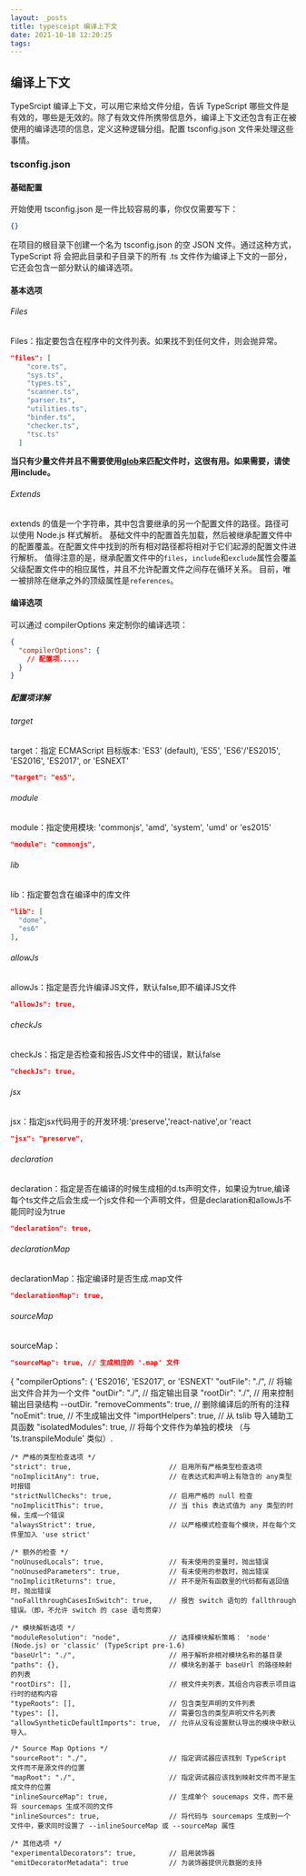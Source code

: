 ```yaml
---
layout: _posts
title: typesceipt 编译上下文
date: 2021-10-18 12:20:25
tags:
---
```


## 编译上下文

TypeSrcipt 编译上下文，可以用它来给文件分组，告诉 TypeScript 哪些文件是有效的，哪些是无效的。除了有效文件所携带信息外，编译上下文还包含有正在被使用的编译选项的信息，定义这种逻辑分组。配置 tsconfig.json 文件来处理这些事情。

### tsconfig.json

#### 基础配置

开始使用 tsconfig.json 是一件比较容易的事，你仅仅需要写下：

```json
{}
```

在项目的根目录下创建一个名为 tsconfig.json 的空 JSON 文件。通过这种方式，TypeScript 将 会把此目录和子目录下的所有 .ts 文件作为编译上下文的一部分，它还会包含一部分默认的编译选项。

#### 基本选项

###### Files
Files：指定要包含在程序中的文件列表。如果找不到任何文件，则会抛异常。
```json
"files": [
    "core.ts",
    "sys.ts",
    "types.ts",
    "scanner.ts",
    "parser.ts",
    "utilities.ts",
    "binder.ts",
    "checker.ts",
    "tsc.ts"
  ]
```
**当只有少量文件并且不需要使用[glob](https://github.com/isaacs/node-glob)来匹配文件时，这很有用。如果需要，请使用include。**

###### Extends
extends 的值是一个字符串，其中包含要继承的另一个配置文件的路径。路径可以使用 Node.js 样式解析。
基础文件中的配置首先加载，然后被继承配置文件中的配置覆盖。在配置文件中找到的所有相对路径都将相对于它们起源的配置文件进行解析。
值得注意的是，继承配置文件中的`files`，`include`和`exclude`属性会覆盖父级配置文件中的相应属性，并且不允许配置文件之间存在循环关系。
目前，唯一被排除在继承之外的顶级属性是`references`。


#### 编译选项

可以通过 compilerOptions 来定制你的编译选项：

```json
{
  "compilerOptions": {
    // 配置项.....
  }
}
```

##### 配置项详解

###### target

target：指定 ECMAScript 目标版本: 'ES3' (default), 'ES5', 'ES6'/'ES2015', 'ES2016', 'ES2017', or 'ESNEXT'

```json
"target": "es5",
```

###### module

module：指定使用模块: 'commonjs', 'amd', 'system', 'umd' or 'es2015'

```json
"module": "commonjs",
```
###### lib
lib：指定要包含在编译中的库文件
```json
"lib": [
  "dome",
  "es6"
],
```

###### allowJs
allowJs：指定是否允许编译JS文件，默认false,即不编译JS文件
```json
"allowJs": true,
```

###### checkJs
checkJs：指定是否检查和报告JS文件中的错误，默认false
```json
"checkJs": true,
```

###### jsx
jsx：指定jsx代码用于的开发环境:'preserve','react-native',or 'react
```json
"jsx": "preserve",
```

###### declaration
declaration：指定是否在编译的时候生成相的d.ts声明文件，如果设为true,编译每个ts文件之后会生成一个js文件和一个声明文件，但是declaration和allowJs不能同时设为true
```json
"declaration": true,
```

###### declarationMap
declarationMap：指定编译时是否生成.map文件
```json
"declarationMap": true,
```

###### sourceMap
sourceMap：
```json
"sourceMap": true, // 生成相应的 '.map' 文件
```




{
"compilerOptions": {
'ES2016', 'ES2017', or 'ESNEXT'
"outFile": "./", // 将输出文件合并为一个文件
"outDir": "./", // 指定输出目录
"rootDir": "./", // 用来控制输出目录结构 --outDir.
"removeComments": true, // 删除编译后的所有的注释
"noEmit": true, // 不生成输出文件
"importHelpers": true, // 从 tslib 导入辅助工具函数
"isolatedModules": true, // 将每个文件作为单独的模块 （与 'ts.transpileModule' 类似）.

    /* 严格的类型检查选项 */
    "strict": true,                        // 启用所有严格类型检查选项
    "noImplicitAny": true,                 // 在表达式和声明上有隐含的 any类型时报错
    "strictNullChecks": true,              // 启用严格的 null 检查
    "noImplicitThis": true,                // 当 this 表达式值为 any 类型的时候，生成一个错误
    "alwaysStrict": true,                  // 以严格模式检查每个模块，并在每个文件里加入 'use strict'

    /* 额外的检查 */
    "noUnusedLocals": true,                // 有未使用的变量时，抛出错误
    "noUnusedParameters": true,            // 有未使用的参数时，抛出错误
    "noImplicitReturns": true,             // 并不是所有函数里的代码都有返回值时，抛出错误
    "noFallthroughCasesInSwitch": true,    // 报告 switch 语句的 fallthrough 错误。（即，不允许 switch 的 case 语句贯穿）

    /* 模块解析选项 */
    "moduleResolution": "node",            // 选择模块解析策略： 'node' (Node.js) or 'classic' (TypeScript pre-1.6)
    "baseUrl": "./",                       // 用于解析非相对模块名称的基目录
    "paths": {},                           // 模块名到基于 baseUrl 的路径映射的列表
    "rootDirs": [],                        // 根文件夹列表，其组合内容表示项目运行时的结构内容
    "typeRoots": [],                       // 包含类型声明的文件列表
    "types": [],                           // 需要包含的类型声明文件名列表
    "allowSyntheticDefaultImports": true,  // 允许从没有设置默认导出的模块中默认导入。

    /* Source Map Options */
    "sourceRoot": "./",                    // 指定调试器应该找到 TypeScript 文件而不是源文件的位置
    "mapRoot": "./",                       // 指定调试器应该找到映射文件而不是生成文件的位置
    "inlineSourceMap": true,               // 生成单个 soucemaps 文件，而不是将 sourcemaps 生成不同的文件
    "inlineSources": true,                 // 将代码与 sourcemaps 生成到一个文件中，要求同时设置了 --inlineSourceMap 或 --sourceMap 属性

    /* 其他选项 */
    "experimentalDecorators": true,        // 启用装饰器
    "emitDecoratorMetadata": true          // 为装饰器提供元数据的支持
